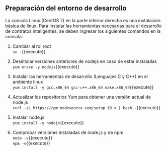## Preparación del entorno de desarrollo

La consola Linux (CentOS 7) en la parte inferior derecha es una instalación básica de linux.
Para instalar las herramientas necesarias para el desarrollo de contratos inteligentes, se deben
ingresar los siguientes comandos en la consola:

1. Cambiar al rol root  
`su -`{{execute}}

2. Desintalar versiones anteriores de nodejs en caso de estar instaladas  
`yum erase -y nodejs`{{execute}}

3. Instalar las herramientas de desarrollo (Lenguajes C y C++) en el ambiente linux  
`yum install -y gcc.x86_64 gcc-c++.x86_64 make.x86_64`{{execute}}

4. Actualizar los repositorios Yum para obtener una versión actual de node.js  
`curl -sL https://rpm.nodesource.com/setup_10.x | bash -`{{execute}}

5. Instalar node.js  
`yum install -y nodejs`{{execute}}

6. Comprobar versiones instaladas de node.js y de npm  
`node -v`{{execute}}  
`npm -v`{{execute}}  

